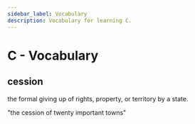 ```yaml
---
sidebar_label: Vocabulary
description: Vocabulary for learning C.
---
```


# C - Vocabulary

## cession

the formal giving up of rights, property, or territory by a state.

"the cession of twenty important towns"